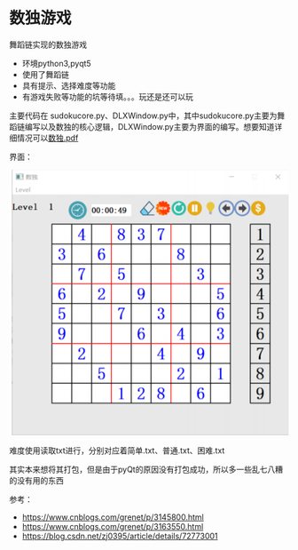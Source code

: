 # 数独游戏

舞蹈链实现的数独游戏

* 环境python3,pyqt5
* 使用了舞蹈链
* 具有提示、选择难度等功能
* 有游戏失败等功能的坑等待填。。。玩还是还可以玩

主要代码在 sudokucore.py、DLXWindow.py中，其中sudokucore.py主要为舞蹈链编写以及数独的核心逻辑，DLXWindow.py主要为界面的编写。想要知道详细情况可以[数独.pdf](/数独.pdf)

界面：

![image-20200722221752967](/image-20200722221752967.png)

难度使用读取txt进行，分别对应着简单.txt、普通.txt、困难.txt

其实本来想将其打包，但是由于pyQt的原因没有打包成功，所以多一些乱七八糟的没有用的东西

参考：

* https://www.cnblogs.com/grenet/p/3145800.html
* https://www.cnblogs.com/grenet/p/3163550.html
* https://blog.csdn.net/zj0395/article/details/72773001